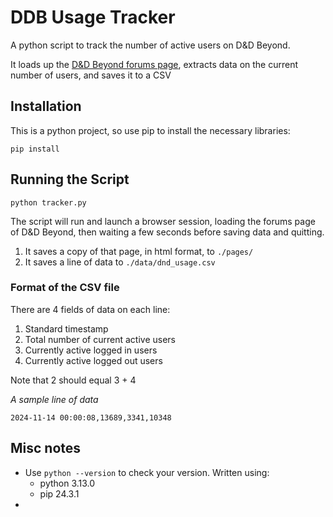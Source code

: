 # DDB Usage Tracker

A python script to track the number of active users on D&D Beyond.

It loads up the [D&D Beyond forums page](https://www.dndbeyond.com/forums), extracts data on the current number of users, and saves it to a CSV

## Installation

This is a python project, so use pip to install the necessary libraries:

`pip install`

## Running the Script

`python tracker.py`

The script will run and launch a browser session, loading the forums page of D&D Beyond, then waiting a few seconds before saving data and quitting.

1. It saves a copy of that page, in html format, to `./pages/`
2. It saves a line of data to `./data/dnd_usage.csv`

### Format of the CSV file

There are 4 fields of data on each line:

1. Standard timestamp
2. Total number of current active users
3. Currently active logged in users
4. Currently active logged out users

Note that 2 should equal 3 + 4

*A sample line of data*

`2024-11-14 00:00:08,13689,3341,10348`

## Misc notes

- Use `python --version` to check your version. Written using:
  - python 3.13.0
  - pip 24.3.1
- 
